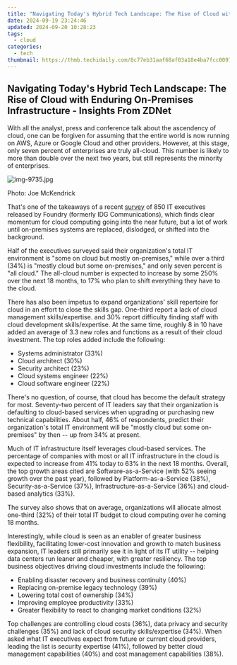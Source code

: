 ```yaml
---
title: "Navigating Today's Hybrid Tech Landscape: The Rise of Cloud with Enduring On-Premises Infrastructure - Insights From ZDNet"
date: 2024-09-19 23:24:46
updated: 2024-09-20 10:28:23
tags:
  - cloud
categories:
  - tech
thumbnail: https://thmb.techidaily.com/8c77eb31aaf68af03a18e4ba7fcc0097815c2ee3fb471579a2b65c14ccd90d40.jpg
---
```


## Navigating Today's Hybrid Tech Landscape: The Rise of Cloud with Enduring On-Premises Infrastructure - Insights From ZDNet

With all the analyst, press and conference talk about the ascendency of cloud, one can be forgiven for assuming that the entire world is now running on AWS, Azure or Google Cloud and other providers. However, at this stage, only seven percent of enterprises are truly all-cloud. This number is likely to more than double over the next two years, but still represents the minority of enterprises. 

![img-9735.jpg](https://www.zdnet.com/a/img/resize/94f3f2f00dc9e4f6237b7b7537c7451c9dfea6ed/2022/04/23/1ddee5ba-3bba-4e4b-a966-56c25efd578d/img-9735.jpg?auto=webp&width=540)

Photo: Joe McKendrick

That's one of the takeaways of a recent [survey](https://resources.foundryco.com/download/cloud-computing-executive-summary) of 850 IT executives released by Foundry (formerly IDG Communications), which finds clear momentum for cloud computing going into the near future, but a lot of work until on-premises systems are replaced, dislodged, or shifted into the background. 

Half of the executives surveyed said their organization's total IT environment is "some on cloud but mostly on-premises," while over a third (34%) is "mostly cloud but some on-premises," and only seven percent is "all cloud." The all-cloud number is expected to increase by some 250% over the next 18 months, to 17% who plan to shift everything they have to the cloud.

There has also been impetus to expand organizations' skill repertoire for cloud in an effort to close the skills gap. One-third report a lack of cloud management skills/expertise. and 30% report difficulty finding staff with cloud development skills/expertise. At the same time, roughly 8 in 10 have added an average of 3.3 new roles and functions as a result of their cloud investment. The top roles added include the following:

* Systems administrator (33%)
* Cloud architect (30%)
* Security architect (23%)
* Cloud systems engineer (22%)
* Cloud software engineer (22%)

There's no question, of course, that cloud has become the default strategy for most. Seventy-two percent of IT leaders say that their organization is defaulting to cloud-based services when upgrading or purchasing new technical capabilities. About half, 46% of respondents, predict their organization's total IT environment will be "mostly cloud but some on-premises" by then -- up from 34% at present.

Much of IT infrastructure itself leverages cloud-based services. The percentage of companies with most or all IT infrastructure in the cloud is expected to increase from 41% today to 63% in the next 18 months. Overall, the top growth areas cited are Software-as-a-Service (with 52% seeing growth over the past year), followed by Platform-as-a-Service (38%), Security-as-a-Service (37%), Infrastructure-as-a-Service (36%) and cloud-based analytics (33%). 

The survey also shows that on average, organizations will allocate almost one-third (32%) of their total IT budget to cloud computing over he coming 18 months. 

Interestingly, while cloud is seen as an enabler of greater business flexibility, facilitating lower-cost innovation and growth to match business expansion, IT leaders still primarily see it in light of its IT utility -- helping data centers run leaner and cheaper, with greater resiliency. The top business objectives driving cloud investments include the following: 

* Enabling disaster recovery and business continuity (40%)
* Replacing on-premise legacy technology (39%)
* Lowering total cost of ownership (34%)
* Improving employee productivity (33%)
* Greater flexibility to react to changing market conditions (32%)

Top challenges are controlling cloud costs (36%), data privacy and security challenges (35%) and lack of cloud security skills/expertise (34%). When asked what IT executives expect from future or current cloud providers, leading the list is security expertise (41%), followed by better cloud management capabilities (40%) and cost management capabilities (38%).

<ins class="adsbygoogle"
     style="display:block"
     data-ad-format="autorelaxed"
     data-ad-client="ca-pub-7571918770474297"
     data-ad-slot="1223367746"></ins>



<ins class="adsbygoogle"
     style="display:block"
     data-ad-client="ca-pub-7571918770474297"
     data-ad-slot="8358498916"
     data-ad-format="auto"
     data-full-width-responsive="true"></ins>
